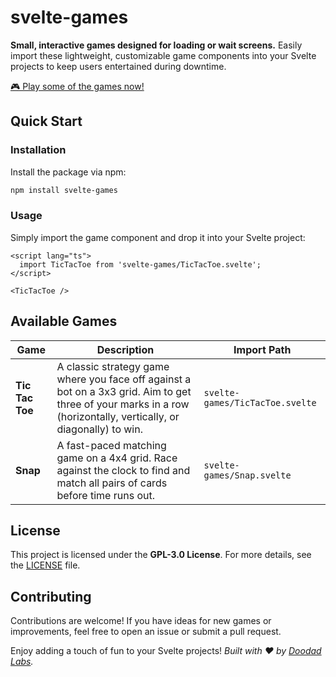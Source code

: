 # svelte-games

**Small, interactive games designed for loading or wait screens.** Easily import these lightweight, customizable game components into your Svelte projects to keep users entertained during downtime.

[🎮 Play some of the games now!](https://doodad-labs.github.io/svelte-games/)

## Quick Start

### Installation

Install the package via npm:

```bash
npm install svelte-games
```

### Usage

Simply import the game component and drop it into your Svelte project:

```svelte
<script lang="ts">
  import TicTacToe from 'svelte-games/TicTacToe.svelte';
</script>

<TicTacToe />
```

## Available Games

| Game             | Description                                                                                                                                 | Import Path                     |
|------------------|---------------------------------------------------------------------------------------------------------------------------------------------|---------------------------------|
| **Tic Tac Toe**  | A classic strategy game where you face off against a bot on a 3x3 grid. Aim to get three of your marks in a row (horizontally, vertically, or diagonally) to win. | `svelte-games/TicTacToe.svelte` |
| **Snap**         | A fast-paced matching game on a 4x4 grid. Race against the clock to find and match all pairs of cards before time runs out.                 | `svelte-games/Snap.svelte`      |

## License

This project is licensed under the **GPL-3.0 License**. For more details, see the [LICENSE](LICENSE) file.

## Contributing

Contributions are welcome! If you have ideas for new games or improvements, feel free to open an issue or submit a pull request.

Enjoy adding a touch of fun to your Svelte projects!
*Built with ❤️ by [Doodad Labs](https://github.com/doodad-labs).*
